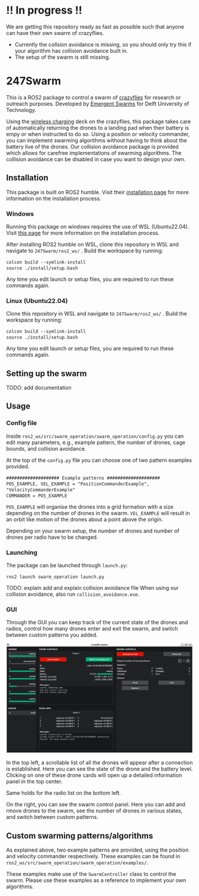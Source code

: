 # !! In progress !!

We are getting this repository ready as fast as possible such that anyone can have their own swarm of crazyflies.

- Currently the collsion avoidance is missing, so you should only try this if your algorithm has collision avoidance built in.
- The setup of the swarm is still missing.

# 247Swarm

This is a ROS2 package to control a swarm of [crazyflies](https://www.bitcraze.io/) for research or outreach purposes. Developed by [Emergent Swarms](https://www.linkedin.com/company/emergentswarms) for Delft University of Technology.

Using the [wireless charging](https://www.bitcraze.io/products/qi-1_2-charger-deck/) deck on the crazyflies, this package takes care of automatically returning the drones to a landing pad when their battery is empy or when instructed to do so. Using a position or velocity commander, you can implement swarming algorithms without having to think about the battery live of the drones. Our collision avoidance package is provided which allows for carefree implementations of swarming algorithms. The collision avoidance can be disabled in case you want to design your own.


## Installation

This package is built on ROS2 humble. Visit their [installation page](https://docs.ros.org/en/humble/) for more information on the installation process.

### Windows
Running this package on windows requires the use of WSL (Ubuntu22.04). Visit [this page]() for more information on the installation process.

After installing ROS2 humble on WSL, clone this repository in WSL and navigate to `247Swarm/ros2_ws/` . Build the workspace by running:
```
colcon build --symlink-install
source ./install/setup.bash
```
Any time you edit launch or setup files, you are required to run these commands again.

### Linux (Ubuntu22.04)
Clone this repository in WSL and navigate to `247Swarm/ros2_ws/` . Build the workspace by running:
```
colcon build --symlink-install
source ./install/setup.bash
```
Any time you edit launch or setup files, you are required to run these commands again.


## Setting up the swarm

TODO: add documentation


## Usage

### Config file

Inside `ros2_ws/src/swarm_operation/swarm_operation/config.py` you can edit many parameters, e.g., example pattern, the number of drones, cage bounds, and collision avoidance.

At the top of the `config.py` file you can choose one of two pattern examples provided.
```
#################### Example patterns ####################
POS_EXAMPLE, VEL_EXAMPLE = "PositionCommanderExample", "VelocityCommanderExample"
COMMANDER = POS_EXAMPLE
```
`POS_EXAMPLE` will organise the drones into a grid formation with a size depending on the number of drones in the swarm. `VEL_EXAMPLE` will result in an orbit like motion of the drones about a point above the origin.

Depending on your swarm setup, the number of drones and number of drones per radio have to be changed.

### Launching
The package can be launched through `launch.py`:
```
ros2 launch swarm_operation launch.py
```
TODO: explain add and explain collision avoidance file
When using our collision avoidance, also run `collision_avoidance.exe`.

### GUI
Through the GUI you can keep track of the current state of the drones and radios, control how many drones enter and exit the swarm, and switch between custom patterns you added.

![Screenshot of the GUI](GUI_screenshot.png)

In the top left, a scrollable list of all the drones will appear after a connection is established. Here you can see the state of the drone and the battery level. Clicking on one of these drone cards will open up a detailed information panel in the top center.

Same holds for the radio list on the bottom left.

On the right, you can see the swarm control panel. Here you can add and rmove drones to the swarm, see the number of drones in various states, and switch between custom patterns.


## Custom swarming patterns/algorithms
As explained above, two example patterns are provided, using the position and velocity commander respectively. These examples can be found in `ros2_ws/src/swarm_operation/swarm_operation/examples/`.

These examples make use of the `SwarmController` class to control the swarm. Please use these examples as a reference to implement your own algorithms.